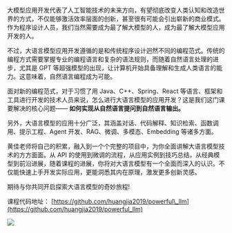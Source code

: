 大模型应用开发代表了人工智能技术的未来方向，有望彻底改变人类认知和改造世界的方式，不仅能够激活效率层面的创新，甚至很有可能会引出崭新的商业模式。作为程序设计人员，我们当然需要成为最了解大模型的人，成为最了解大模型应用开发的人。

不过，大语言模型应用开发遵循的是和传统程序设计迥然不同的编程范式。传统的编程方式需要掌握专业的编程语言和复杂的语法规则，而随着自然语言处理的进步，尤其是 GPT 等超强模型的出现，让计算机开始具备理解和生成人类语言的能力。这意味着，自然语言编程成为可能。

面对新的编程范式，对于习惯了用 Java、C++、Spring、React 等语言、框架和工具进行开发的技术人员来说，怎么进行大语言模型的应用开发？这是我们这门课要解决的核心问题—— **如何实现从自然语言提问到自然语言输出。**

另外，大语言模型的应用十分广泛，其涵盖对话、代码解释、知识检索、函数调用、提示工程、Agent 开发、RAG、微调、多模态、Embedding 等诸多方面。

黄佳老师将自己的积累，融入到一个个完整的项目中，为你全面讲解大语言模型技术的方方面面。从 API 的使用到微调的流程，从应用实例到技巧总结，从经典模型到前沿进展，随着课程的进展，你将对大语言模型有一个全面而深入的认识。不仅能快速上手开发实际应用，更能洞悉其内在原理，激发更多创新灵感。

期待与你共同开启探索大语言模型的奇妙旅程!

课程代码地址： [https://github.com/huangjia2019/powerful\_llm](https://github.com/huangjia2019/powerful_llm)

![](https://static001.geekbang.org/resource/image/09/ab/09cd9f54a52426bde09364cb0d445bab.jpg?wh=2791x1210)